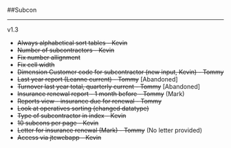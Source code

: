 ##Subcon
___

v1.3

- ~~Always alphabetical sort tables - Kevin~~
- ~~Number of subcontractors - Kevin~~
- ~~Fix number allignment~~
- ~~Fix cell width~~
- ~~Dimension Customer code for subcontractor (new input, Kevin) - Tommy~~
- ~~Last year report (Leanne current) - Tommy~~ [Abandoned]
- ~~Turnover last year total, quarterly current - Tommy~~ [Abandoned]
- ~~Insurance renewal report - 1 month before - Tommy~~ (Mark)
- ~~Reports view - insurance due for renewal - Tommy~~
- ~~Look at operatives sorting (changed datatype)~~
- ~~Type of subcontractor in index - Kevin~~
- ~~10 subcons per page - Kevin~~
- ~~Letter for insurance renewal (Mark) - Tommy~~ (No letter provided)
- ~~Access via jtcwebapp - Kevin~~

